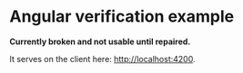 # Angular verification example

**Currently broken and not usable until repaired.**

It serves on the client here: <http://localhost:4200>.
